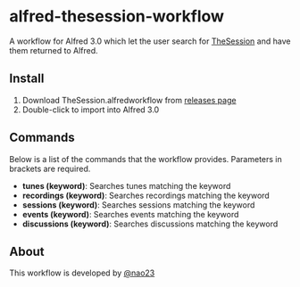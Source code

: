 # alfred-thesession-workflow
A workflow for Alfred 3.0 which let the user search for [TheSession](https://thesession.org) and have them returned to Alfred.

## Install
1. Download TheSession.alfredworkflow from [releases page](https://github.com/nao23/alfred-thesession-workflow/releases)
2. Double-click to import into Alfred 3.0

## Commands
Below is a list of the commands that the workflow provides. Parameters in brackets are required.
- **tunes (keyword)**: Searches tunes matching the keyword
- **recordings (keyword)**: Searches recordings matching the keyword
- **sessions (keyword)**: Searches sessions matching the keyword
- **events (keyword)**: Searches events matching the keyword
- **discussions (keyword)**: Searches discussions matching the keyword

## About
This workflow is developed by [@nao23](https://github.com/nao23)
